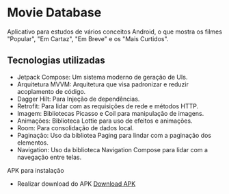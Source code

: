 # Movie Database 
Aplicativo para estudos de vários conceitos Android, o que mostra os filmes "Popular", "Em Cartaz", "Em Breve" e os "Mais Curtidos".

## Tecnologias utilizadas
- Jetpack Compose: Um sistema moderno de geração de UIs.
- Arquitetura MVVM: Arquitetura que visa padronizar e reduzir acoplamento de código.
- Dagger Hilt: Para Injeção de dependências.
- Retrofit: Para lidar com as requisições de rede e métodos HTTP.
- Imagem: Bibliotecas Picasso e Coil para manipulação de imagens.
- Animações: Biblioteca Lottie para uso de efeitos e animações.
- Room: Para consolidação de dados local.
- Paginação: Uso da bibliotea Paging para lindar com a paginação dos elementos.
- Navigation: Uso da biblioteca Navigation Compose para lidar com a navegação entre telas.

APK para instalação

- Realizar download do APK [Download APK](https://github.com/icaro-campos/Movie-Database-TMDB/raw/master/Movie-tmdb.apk)
